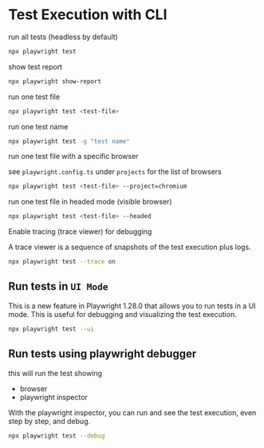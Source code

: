 # Test Execution with CLI

run all tests (headless by default)

```bash
npx playwright test
```

show test report

```bash
npx playwright show-report
```

run one test file

```bash
npx playwright test <test-file>
```

run one test name

```bash
npx playwright test -g "test name"
```

run one test file with a specific browser

see `playwright.config.ts` under `projects` for the list of browsers

```bash
npx playwright test <test-file> --project=chromium
```

run one test file in headed mode (visible browser)

```bash
npx playwright test <test-file> --headed
```

Enable tracing (trace viewer) for debugging

A trace viewer is a sequence of snapshots of the test execution plus logs.

```bash
npx playwright test --trace on
```

## Run tests in `UI Mode`

This is a new feature in Playwright 1.28.0 that allows you to run tests in a UI mode.
This is useful for debugging and visualizing the test execution.

```bash
npx playwright test --ui
```

## Run tests using playwright debugger

this will run the test showing

- browser
- playwright inspector

With the playwright inspector, you can run and see the test execution, even step by step, and debug.

```bash
npx playwright test --debug
```
